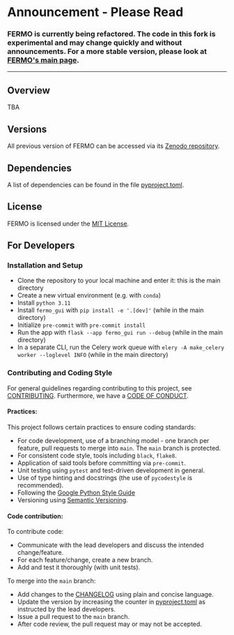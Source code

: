 Announcement - Please Read
============
### FERMO is currently being refactored. The code in this fork is experimental and may change quickly and without announcements. For a more stable version, please look at [FERMO's main page](https://github.com/mmzdouc/fermo).

---

## Overview

TBA

## Versions

All previous version of FERMO can be accessed via its [Zenodo repository](https://zenodo.org/doi/10.5281/zenodo.7565700).

## Dependencies

A list of dependencies can be found in the file [pyproject.toml](pyproject.toml).

## License

FERMO is licensed under the [MIT License](LICENSE.md).

## For Developers

### Installation and Setup

- Clone the repository to your local machine and enter it: this is the main directory
- Create a new virtual environment (e.g. with `conda`)
- Install `python 3.11`
- Install `fermo_gui` with `pip install -e '.[dev]'` (while in the main directory)
- Initialize `pre-commit` with `pre-commit install`
- Run the app with `flask --app fermo_gui run --debug` (while in the main directory)
- In a separate CLI, run the Celery work queue with `elery -A make_celery worker --loglevel INFO` (while in the main directory)

### Contributing and Coding Style

For general guidelines regarding contributing to this project, see [CONTRIBUTING](CONTRIBUTING.md).
Furthermore, we have a [CODE OF CONDUCT](CODE_OF_CONDUCT.md).

#### Practices:

This project follows certain practices to ensure coding standards:
- For code development, use of a branching model - one branch per feature, pull
  requests to merge into `main`. The `main` branch is protected.
- For consistent code style, tools including `black`, `flake8`.
- Application of said tools before committing via `pre-commit`.
- Unit testing using `pytest` and test-driven development in general.
- Use of type hinting and docstrings (the use of `pycodestyle` is recommended).
- Following the [Google Python Style Guide](https://google.github.io/styleguide/pyguide.html)
- Versioning using [Semantic Versioning](http://semver.org/).

#### Code contribution:

To contribute code:
- Communicate with the lead developers and discuss the intended change/feature.
- For each feature/change, create a new branch.
- Add and test it thoroughly (with unit tests).

To merge into the `main` branch:
- Add changes to the [CHANGELOG](CHANGELOG.md) using plain and concise language.
- Update the version by increasing the counter in [pyproject.toml](pyproject.toml)
  as instructed by the lead developers.
- Issue a pull request to the `main` branch.
- After code review, the pull request may or may not be accepted.
